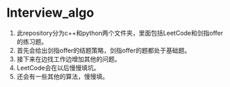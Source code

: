 # Interview_algo

1. 此repository分为c++和python两个文件夹，里面包括LeetCode和剑指offer的练习题。
2. 首先会给出剑指offer的结题策略，剑指offer的题都处于基础题。
3. 接下来在边找工作边增加其他的问题。
4. LeetCode会在以后慢慢填坑。
5. 还会有一些其他的算法，慢慢填。
